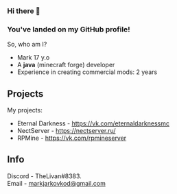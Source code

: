 ### Hi there 👋
### You've landed on my GitHub profile!


So, who am I?
* Mark 17 y.o
* A **java** (minecraft forge) developer
* Experience in creating commercial mods: 2 years

## Projects 
My projects:
* Eternal Darkness - https://vk.com/eternaldarknessmc
* NectServer - https://nectserver.ru/
* RPMine - https://vk.com/rpmineserver
## Info 
Discord - TheLivan#8383. <br>
Email - markjarkovkod@gmail.com
